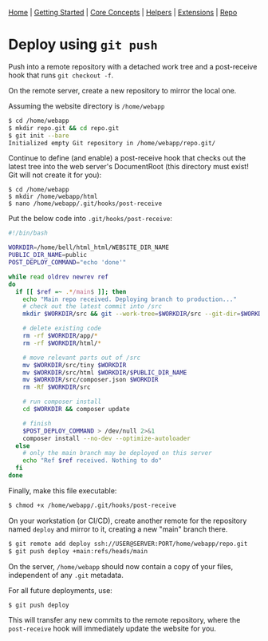[Home](../readme.md) | [Getting Started](../getting-started) | [Core Concepts](../core-concepts) | [Helpers](../helpers) | [Extensions](../extensions) | [Repo](https://github.com/ranaroussi/tiny)


# Deploy using `git push`

Push into a remote repository with a detached work tree and a post-receive hook that runs `git checkout -f`.

On the remote server, create a new repository to mirror the local one.

Assuming the website directory is `/home/webapp`

```bash
$ cd /home/webapp
$ mkdir repo.git && cd repo.git
$ git init --bare
Initialized empty Git repository in /home/webapp/repo.git/
```

Continue to define (and enable) a post-receive hook that checks out the latest tree into the web server's DocumentRoot (this directory must exist! Git will not create it for you):

```
$ cd /home/webapp
$ mkdir /home/webapp/html
$ nano /home/webapp/.git/hooks/post-receive
```

Put the below code into `.git/hooks/post-receive`:

```bash
#!/bin/bash

WORKDIR=/home/bell/html_html/WEBSITE_DIR_NAME
PUBLIC_DIR_NAME=public
POST_DEPLOY_COMMAND="echo 'done'"

while read oldrev newrev ref
do
  if [[ $ref =~ .*/main$ ]]; then
    echo "Main repo received. Deploying branch to production..."
    # check out the latest commit into /src
    mkdir $WORKDIR/src && git --work-tree=$WORKDIR/src --git-dir=$WORKDIR/repo.git checkout main -f

    # delete existing code
    rm -rf $WORKDIR/app/*
    rm -rf $WORKDIR/html/*

    # move relevant parts out of /src
    mv $WORKDIR/src/tiny $WORKDIR
    mv $WORKDIR/src/html $WORKDIR/$PUBLIC_DIR_NAME
    mv $WORKDIR/src/composer.json $WORKDIR
    rm -Rf $WORKDIR/src

    # run composer install
    cd $WORKDIR && composer update

    # finish
    $POST_DEPLOY_COMMAND > /dev/null 2>&1
    composer install --no-dev --optimize-autoloader
  else
    # only the main branch may be deployed on this server
    echo "Ref $ref received. Nothing to do"
  fi
done
```

Finally, make this file executable:

```bash
$ chmod +x /home/webapp/.git/hooks/post-receive
```

On your workstation (or CI/CD), create another remote for the repository named `deploy` and mirror to it, creating a new "main" branch there.

```bash
$ git remote add deploy ssh://USER@SERVER:PORT/home/webapp/repo.git
$ git push deploy +main:refs/heads/main
```

On the server, `/home/webapp` should now contain a copy of your files, independent of any `.git` metadata.

For all future deployments, use:

```bash
$ git push deploy
```

This will transfer any new commits to the remote repository, where the `post-receive` hook will immediately update the website for you.
